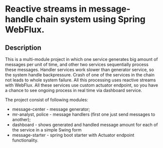 # Reactive streams in message-handle chain system using Spring WebFlux.

## Description

This is a multi-module project in which one service generates big amount of
messages per unit of time, and other two services sequentially process these messages. Handler 
services work slower than generator service, so the system handle backpressure. Crash of one of the 
services in the chain not leads to whole system failure. All this processing uses reactive streams
with WebFlux. All these services use custom actuator endpoint, so you have a chance to see ongoing process in real time via dashboard service.

The project consist of following modules:
 - message-center - message generator;
 - mr-analyst, police - message handlers (first one just send messages to another);
 - dashboard - shows generated and handled message amount for each of the service in a simple Swing form
 - message-starter - spring boot starter with Actuator endpoint functionality. 
